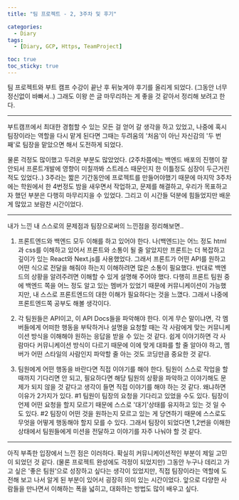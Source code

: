 ```yaml
---
title: "팀 프로젝트 - 2, 3주차 및 후기"

categories:
  - Diary
tags:
  - [Diary, GCP, Https, TeamProject]

toc: true
toc_sticky: true
---
```


팀 프로젝트와 부트 캠프 수강이 끝난 후 뒤늦게야 후기를 올리게 되었다. (그동안 너무 정신없이 바빠서..)
그래도 이왕 쓴 글 마무리하는 게 좋을 것 같아서 정리해 보려고 한다.

---

부트캠프에서 최대한 경험할 수 있는 모든 걸 얻어 갈 생각을 하고 있었고, 나중에 혹시 팀장이라는 역할을 다시 맡게 된다면 그때는 두려움의 '처음'이 아닌 자신감의 '두 번째'로 팀장을 맡았으면 해서 도전하게 되었다.

물론 걱정도 많이했고 두려운 부분도 많았었다. (2주차쯤에는 백엔드 배포의 진행이 잘 안되서 프론트개발에 영향이 미칠까봐 스트레스 때문인지 한 이틀정도 심장이 두근거린적도 있었다..)
3주라는 짧은 기간동안에 프로젝트를 만들어야했기 때문에 마지막 3주차에는 학원에서 한 4번정도 밤을 새우면서 작업하고, 문제를 해결하고, 우리가 목표하고자 했던 부분은 다행히 마무리지을 수 있었다.
그리고 이 시간들 덕분에 힘들었지만 배운게 많았고 보람찬 시간이었다.

---

내가 느낀 내 스스로의 문제점과 팀장으로써의 느낀점을 정리해보면..

1. 프론트엔드와 백엔드 모두 이해를 하고 있어야 한다.
   나(백엔드)는 어느 정도 html과 css를 이해하고 있어서 프론트와 소통이 될 줄 알았지만 프론트는 더 복잡하고 깊이가 있는 React와 Next.js를 사용했었다.
   그래서 프론트가 어떤 API를 원하고 어떤 식으로 전달을 해줘야 하는지 이해하려면 많은 소통이 필요했다. 반대로 백엔드의 상황을 알려주려면 이해할 수 있게 설명해 주어야 했다.
   다행히 프론트 팀원 중에 백엔드 쪽을 어느 정도 알고 있는 멤버가 있었기 때문에 커뮤니케이션이 가능했지만, 내 스스로 프론트엔드의 대한 이해가 필요하다는 것을 느꼈다.
   그래서 나중에 프론트엔드쪽 공부도 해볼 생각이다.
   <br>

2. 각 팀원들은 API이고, 이 API Docs들을 파악해야 한다.
   이게 무슨 말이냐면, 각 멤버들에게 어떠한 행동을 부탁하거나 설명을 요청할 때는 각 사람에게 맞는 커뮤니케이션 방식을 이해해야 원하는 응답을 받을 수 있는 것 같다.
   쉽게 이야기하면 각 사람마다 커뮤니케이션 방식이 다르기 때문에 이에 맞게 대화를 할 줄 알아야 하고, 멤버가 어떤 스타일의 사람인지 파악할 줄 아는 것도 코딩만큼 중요한 것 같다.
   <br>

3. 팀원에게 어떤 행동을 바란다면 직접 이야기를 해야 한다.
   팀원이 스스로 작업을 할 때까지 기다리면 안 되고, 필요하다면 해당 팀원의 상황을 파악하고 이야기해도 문제가 되지 않을 것 같다고 생각이 들면 직접 이야기를 해야 하는 것 같다.
   왜냐하면 이유가 2가지가 있다.
   #1 팀원이 팀장의 요청을 기다리고 있었을 수도 있다. 팀장이 언제 어떤 요청을 할지 모르기 때문에 스스로 '대기'상태를 유지하고 있는 것 일 수도 있다.
   #2 팀장이 어떤 것을 원하는지 모르고 있는 게 당연하기 때문에 스스로도 무엇을 어떻게 행동해야 할지 모를 수 있다.
   그래서 팀장이 되었다면 1,2번을 이해한 상태에서 팀원들에게 미션을 전달하고 이야기를 자주 나눠야 할 것 같다.

---

아직 부족한 입장에서 느낀 점은 이러하다. 확실히 커뮤니케이션적인 부분이 제일 고민이 되었던 것 같다. (물론 프로젝트 완성에도 걱정이 되었지만)
그동안 누구나 데리고 가고 싶은 '좋은 팀원'으로 성장하고 싶다는 생각이 있었지만,
직접 팀장이라는 역할에 도전해 보고 나서 알게 된 부분이 있어서 굉장히 의미 있는 시간이었다.
앞으로 다양한 사람들을 만나면서 이해하는 폭을 넓히고, 대화하는 방법도 많이 배우고 싶다.
